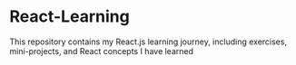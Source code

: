 # React-Learning
This repository contains my React.js learning journey, including exercises, mini-projects, and React concepts I have learned
